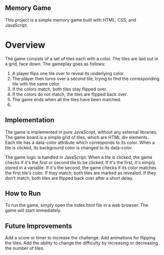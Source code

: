 ## Memory Game
This project is a simple memory game built with HTML, CSS, and JavaScript.

# Overview
The game consists of a set of tiles each with a color. The tiles are laid out in a grid, face down. The gameplay goes as follows:

1. A player flips one tile over to reveal its underlying color.
2. The player then turns over a second tile, trying to find the corresponding tile with the same color.
3. If the colors match, both tiles stay flipped over.
4. If the colors do not match, the tiles are flipped back over.
5. The game ends when all the tiles have been matched.
6. 
## Implementation
The game is implemented in pure JavaScript, without any external libraries. The game board is a simple grid of tiles, which are HTML div elements. Each tile has a data-color attribute which corresponds to its color. When a tile is clicked, its background color is changed to its data-color.

The game logic is handled in JavaScript. When a tile is clicked, the game checks if it's the first or second tile to be clicked. If it's the first, it's simply stored in a variable. If it's the second, the game checks if its color matches the first tile's color. If they match, both tiles are marked as revealed. If they don't match, both tiles are flipped back over after a short delay.

## How to Run
To run the game, simply open the index.html file in a web browser. The game will start immediately.

## Future Improvements
Add a score or timer to increase the challenge.
Add animations for flipping the tiles.
Add the ability to change the difficulty by increasing or decreasing the number of tiles.
